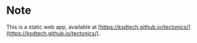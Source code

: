 # Note
This is a static web app, available at [https://ksdtech.github.io/tectonics/](https://ksdtech.github.io/tectonics/).
